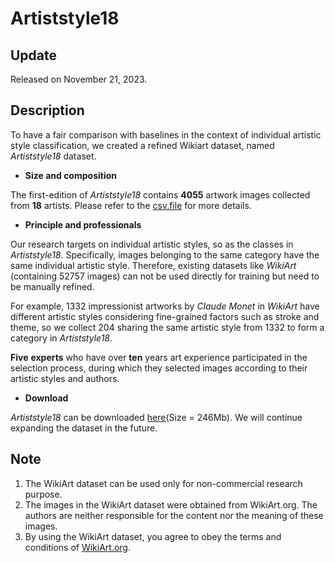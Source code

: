 # Artiststyle18
## Update
Released on November 21, 2023.
## Description
To have a fair comparison with baselines in the context of individual artistic style classification, we created a refined Wikiart dataset, named *Artiststyle18* dataset.
- **Size and composition**

The first-edition of *Artiststyle18* contains **4055** artwork images collected from **18** artists. Please refer to the [csv.file](https://drive.google.com/file/d/1zhu2xzMs1rBHVRvJqT4MNeJffTs1_eAq/view?usp=drive_link) for more details.
- **Principle and professionals**

Our research targets on individual artistic styles, so as the classes in *Artiststyle18*. Specifically, images belonging to the same category have the same individual artistic style. Therefore, existing datasets like *WikiArt* (containing 52757 images) can not be used directly for training but need to be manually refined. 

For example, 1332 impressionist artworks by *Claude Monet* in *WikiArt* have different artistic styles considering fine-grained factors such as stroke and theme, so we collect 204 sharing the same artistic style from 1332 to form a category in *Artiststyle18*. 

**Five** **experts** who have over **ten** years art experience participated in the selection process, during which they selected images according to their artistic styles and authors.
- **Download**

*Artiststyle18* can be downloaded [here](https://drive.google.com/drive/folders/1LjEfsn_qd4vITWnUJq8HTjq0OSrSIA-r?usp=drive_link)(Size = 246Mb). We will continue expanding the dataset in the future.
## Note

1. The WikiArt dataset can be used only for non-commercial research purpose.
2. The images in the WikiArt dataset were obtained from WikiArt.org. The authors are neither responsible for the content nor the meaning of these images.
3. By using the WikiArt dataset, you agree to obey the terms and conditions of [WikiArt.org](https://drive.google.com/drive/folders/1LjEfsn_qd4vITWnUJq8HTjq0OSrSIA-r?usp=drive_link).
